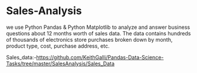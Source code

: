 # Sales-Analysis

we use Python Pandas & Python Matplotlib to analyze and answer business questions about 12 months worth of sales data. The data contains hundreds of thousands of electronics store purchases broken down by month, product type, cost, purchase address, etc. 

Sales_data:-https://github.com/KeithGalli/Pandas-Data-Science-Tasks/tree/master/SalesAnalysis/Sales_Data
